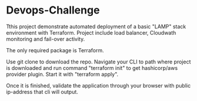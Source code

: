# Devops-Challenge

Tthis project demonstrate automated deployment of a basic "LAMP" stack environment with Terraform. Project include load balancer, Cloudwath monitoring and fail-over activity. 

The only required package is Terraform.

Use git clone to download the repo.
Navigate your CLI to path where project is downloaded and run command "terraform init" to get hashicorp/aws provider plugin.
Start it with "terraform apply". 

Once it is finished, validate the application through your browser with public ip-address that cli will output.
